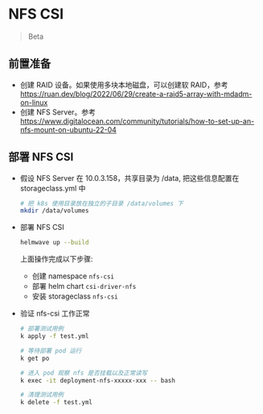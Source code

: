 # NFS CSI

> Beta

## 前置准备

- 创建 RAID 设备。如果使用多块本地磁盘，可以创建软 RAID，参考 https://ruan.dev/blog/2022/06/29/create-a-raid5-array-with-mdadm-on-linux
- 创建 NFS Server。参考 https://www.digitalocean.com/community/tutorials/how-to-set-up-an-nfs-mount-on-ubuntu-22-04

## 部署 NFS CSI

- 假设 NFS Server 在 10.0.3.158，共享目录为 /data, 把这些信息配置在 storageclass.yml 中

  ```sh
  # 把 k8s 使用目录放在独立的子目录 /data/volumes 下
  mkdir /data/volumes
  ```

- 部署 NFS CSI

  ```sh
  helmwave up --build
  ```

  上面操作完成以下步骤:

  - 创建 namespace `nfs-csi`
  - 部署 helm chart `csi-driver-nfs`
  - 安装 storageclass `nfs-csi`

- 验证 nfs-csi 工作正常

  ```sh
  # 部署测试用例
  k apply -f test.yml

  # 等待部署 pod 运行
  k get po

  # 进入 pod 观察 nfs 是否挂载以及正常读写
  k exec -it deployment-nfs-xxxxx-xxx -- bash

  # 清理测试用例
  k delete -f test.yml
  ```
